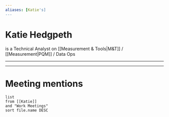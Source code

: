 ```yaml
---
aliases: [Katie's]
---
```

# Katie Hedgpeth
is a Technical Analyst
on [[Measurement & Tools|M&T]] / [[Measurement|PQM]] / Data Ops

---


---
# Meeting mentions
```dataview
list
from [[Katie]]
and "Work Meetings"
sort file.name DESC
```